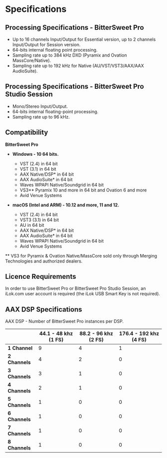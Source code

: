 # Specifications

## Processing Specifications - BitterSweet Pro

*   Up to 16 channels Input/Output for Essential version, up to 2 channels Input/Output for Session version.
*   64-bits internal floating point processing.
*   Sampling rate up to 384 kHz DXD (Pyramix and Ovation MassCore/Native).
*   Sampling rate up to 192 kHz for Native (AU/VST/VST3/AAX/AAX AudioSuite).

## Processing Specifications - BitterSweet Pro Studio Session

*   Mono/Stereo Input/Output.
*   64-bits internal floating-point processing.
*   Sampling rate up to 96 kHz.

## Compatibility

**BitterSweet Pro**

*   **Windows - 10 64 bits.**
    *   VST (2.4) in 64 bit
    *   VST (3.1) in 64 bit
    *   AAX Native/DSP\* in 64 bit
    *   AAX AudioSuite\* in 64 bit
    *   Waves WPAPI Native/Soundgrid in 64 bit
    *   VS3\*\* Pyramix 10 and more in 64 bit and Ovation 6 and more
    *   Avid Venue Systems

*   **macOS (Intel and ARM) - 10.12 and more, 11 and 12.**
    *   VST (2.4) in 64 bit
    *   VST3 (3.1) in 64 bit
    *   AU in 64 bit
    *   AAX Native/DSP\* in 64 bit
    *   AAX AudioSuite\* in 64 bit
    *   Waves WPAPI Native/Soundgrid in 64 bit
    *   Avid Venue Systems
    
\*\* VS3 for Pyramix & Ovation Native/MassCore sold only through Merging Technologies and authorized dealers.

## Licence Requirements

In order to use BitterSweet Pro or BitterSweet Pro Studio Session, an iLok.com user account is required (the iLok USB Smart Key is not required).

## AAX DSP Specifications

AAX DSP - Number of BitterSweet Pro instances per DSP.  

|                   | **44.1 - 48 khz (1 FS)** | **88.2 - 96 khz (2 FS)** | **176.4 - 192 khz (4 FS)** |
|-------------------|--------------------------|--------------------------|----------------------------|
| **1 Channel**     | 9                        | 4                        | 1                          |
| **2 Channels**    | 4                        | 2                        | 0                          |
| **3 Channels**    | 3                        | 1                        | 0                          |
| **4 Channels**    | 2                        | 1                        | 0                          |
| **5 Channels**    | 1                        | 0                        | 0                          |
| **6 Channels**    | 1                        | 0                        | 0                          |
| **7 Channels**    | 1                        | 0                        | 0                          |
| **8 Channels**    | 1                        | 0                        | 0                          |
